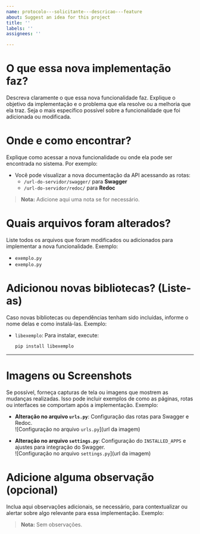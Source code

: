 ```yaml
---
name: protocolo---solicitante---descricao---feature
about: Suggest an idea for this project
title: ''
labels: ''
assignees: ''

---
```


# O que essa nova implementação faz?
Descreva claramente o que essa nova funcionalidade faz. Explique o objetivo da implementação e o problema que ela resolve ou a melhoria que ela traz. Seja o mais específico possível sobre a funcionalidade que foi adicionada ou modificada.

# Onde e como encontrar?
Explique como acessar a nova funcionalidade ou onde ela pode ser encontrada no sistema. Por exemplo:
- Você pode visualizar a nova documentação da API acessando as rotas:
  - `/url-do-servidor/swagger/` para **Swagger**
  - `/url-do-servidor/redoc/` para **Redoc**

> **Nota:** Adicione aqui uma nota se for necessário.


# Quais arquivos foram alterados?

Liste todos os arquivos que foram modificados ou adicionados para implementar a nova funcionalidade. Exemplo:

- `exemplo.py`
- `exemplo.py`


# Adicionou novas bibliotecas? (Liste-as)

Caso novas bibliotecas ou dependências tenham sido incluídas, informe o nome delas e como instalá-las. Exemplo:

- `libexemplo`: Para instalar, execute:

  ```bash
  pip install libexemplo
  ```

---

# Imagens ou Screenshots

Se possível, forneça capturas de tela ou imagens que mostrem as mudanças realizadas. Isso pode incluir exemplos de como as páginas, rotas ou interfaces se comportam após a implementação. Exemplo:

- **Alteração no arquivo `urls.py`**: Configuração das rotas para Swagger e Redoc.  
  ![Configuração no arquivo `urls.py`](url da imagem)

- **Alteração no arquivo `settings.py`**: Configuração do `INSTALLED_APPS` e ajustes para integração do Swagger.  
  ![Configuração no arquivo `settings.py`](url da imagem)


# Adicione alguma observação (opcional)

Inclua aqui observações adicionais, se necessário, para contextualizar ou alertar sobre algo relevante para essa implementação. Exemplo:

> **Nota:** Sem observações.

